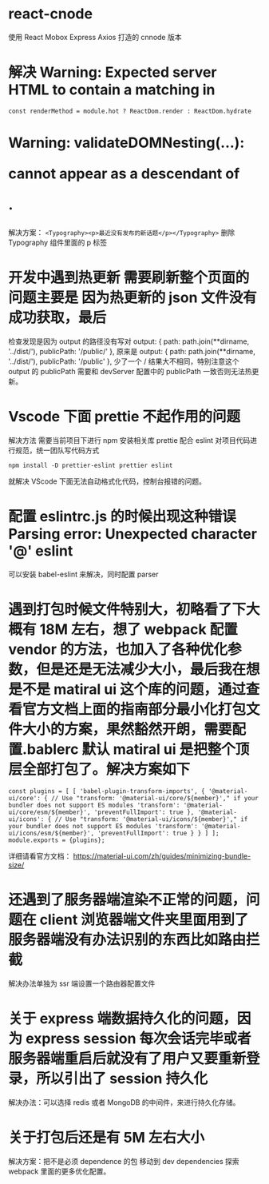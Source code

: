 # react-cnode

使用 React Mobox Express Axios 打造的 cnnode 版本

# 解决 Warning: Expected server HTML to contain a matching in

`const renderMethod = module.hot ? ReactDom.render : ReactDom.hydrate`

# Warning: validateDOMNesting(...): <p> cannot appear as a descendant of <p>.

解决方案：
`<Typography><p>最近没有发布的新话题</p></Typography>`
删除 Typography 组件里面的 p 标签

# 开发中遇到热更新 需要刷新整个页面的问题主要是 因为热更新的 json 文件没有成功获取，最后

检查发现是因为 output 的路径没有写对
output: {
path: path.join(**dirname, '../dist/'),
publicPath: '/public/'
},
原来是
output: {
path: path.join(**dirname, '../dist/'),
publicPath: '/public'
},
少了一个 / 结果大不相同，特别注意这个 output 的 publicPath 需要和 devServer 配置中的 publicPath 一致否则无法热更新。

# Vscode 下面 prettie 不起作用的问题

解决方法
需要当前项目下进行 npm 安装相关库 prettie 配合 eslint 对项目代码进行规范，统一团队写代码方式

`npm install -D prettier-eslint prettier eslint`

就解决 VScode 下面无法自动格式化代码，控制台报错的问题。

# 配置 eslintrc.js 的时候出现这种错误 Parsing error: Unexpected character '@' eslint

可以安装 babel-eslint 来解决，同时配置 parser

# 遇到打包时候文件特别大，初略看了下大概有 18M 左右，想了 webpack 配置 vendor 的方法，也加入了各种优化参数，但是还是无法减少大小，最后我在想是不是 matiral ui 这个库的问题，通过查看官方文档上面的指南部分最小化打包文件大小的方案，果然豁然开朗，需要配置.bablerc 默认 matiral ui 是把整个顶层全部打包了。解决方案如下

`const plugins = [ [ 'babel-plugin-transform-imports', { '@material-ui/core': { // Use "transform: '@material-ui/core/${member}'," if your bundler does not support ES modules 'transform': '@material-ui/core/esm/${member}', 'preventFullImport': true }, '@material-ui/icons': { // Use "transform: '@material-ui/icons/${member}'," if your bundler does not support ES modules 'transform': '@material-ui/icons/esm/${member}', 'preventFullImport': true } } ] ]; module.exports = {plugins};`

详细请看官方文档： https://material-ui.com/zh/guides/minimizing-bundle-size/

# 还遇到了服务器端渲染不正常的问题，问题在 client 浏览器端文件夹里面用到了服务器端没有办法识别的东西比如路由拦截

解决办法单独为 ssr 端设置一个路由器配置文件

# 关于 express 端数据持久化的问题，因为 express session 每次会话完毕或者服务器端重启后就没有了用户又要重新登录，所以引出了 session 持久化

解决办法：可以选择 redis 或者 MongoDB 的中间件，来进行持久化存储。

# 关于打包后还是有 5M 左右大小

解决方案：把不是必须 dependence 的包 移动到 dev dependencies 探索 webpack 里面的更多优化配置。
